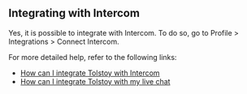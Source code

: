 ## Integrating with Intercom

Yes, it is possible to integrate with Intercom. To do so, go to Profile > Integrations > Connect Intercom.

For more detailed help, refer to the following links:

- [How can I integrate Tolstoy with Intercom](https://help.gotolstoy.com/en/articles/5438917-how-can-i-integrate-tolstoy-with-intercom)
- [How can I integrate Tolstoy with my live chat](https://help.gotolstoy.com/en/articles/5522216-how-can-i-integrate-tolstoy-with-my-live-chat)
